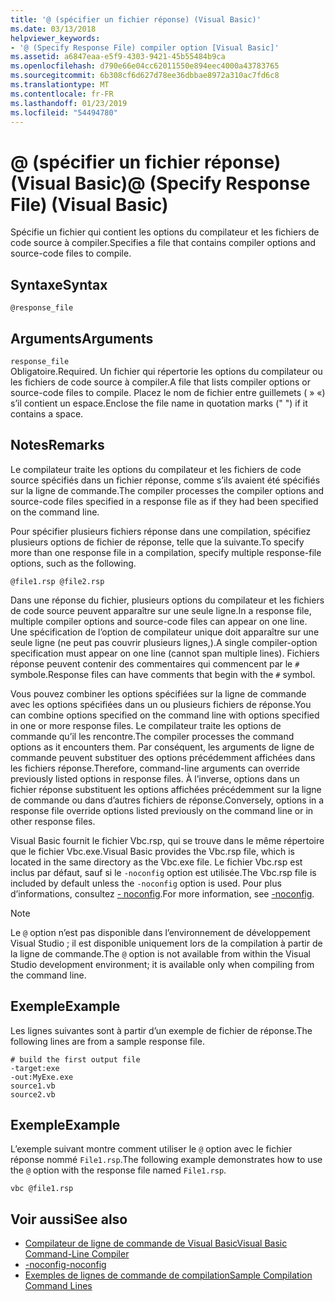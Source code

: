 ```yaml
---
title: '@ (spécifier un fichier réponse) (Visual Basic)'
ms.date: 03/13/2018
helpviewer_keywords:
- '@ (Specify Response File) compiler option [Visual Basic]'
ms.assetid: a6847eaa-e5f9-4303-9421-45b55484b9ca
ms.openlocfilehash: d790e66e04cc62011550e894eec4000a43783765
ms.sourcegitcommit: 6b308cf6d627d78ee36dbbae8972a310ac7fd6c8
ms.translationtype: MT
ms.contentlocale: fr-FR
ms.lasthandoff: 01/23/2019
ms.locfileid: "54494780"
---
```

# <a name="-specify-response-file-visual-basic"></a><span data-ttu-id="7bf55-102">@ (spécifier un fichier réponse) (Visual Basic)</span><span class="sxs-lookup"><span data-stu-id="7bf55-102">@ (Specify Response File) (Visual Basic)</span></span>
<span data-ttu-id="7bf55-103">Spécifie un fichier qui contient les options du compilateur et les fichiers de code source à compiler.</span><span class="sxs-lookup"><span data-stu-id="7bf55-103">Specifies a file that contains compiler options and source-code files to compile.</span></span>  
  
## <a name="syntax"></a><span data-ttu-id="7bf55-104">Syntaxe</span><span class="sxs-lookup"><span data-stu-id="7bf55-104">Syntax</span></span>  
  
```  
@response_file  
```  
  
## <a name="arguments"></a><span data-ttu-id="7bf55-105">Arguments</span><span class="sxs-lookup"><span data-stu-id="7bf55-105">Arguments</span></span>  
 `response_file`  
 <span data-ttu-id="7bf55-106">Obligatoire.</span><span class="sxs-lookup"><span data-stu-id="7bf55-106">Required.</span></span> <span data-ttu-id="7bf55-107">Un fichier qui répertorie les options du compilateur ou les fichiers de code source à compiler.</span><span class="sxs-lookup"><span data-stu-id="7bf55-107">A file that lists compiler options or source-code files to compile.</span></span> <span data-ttu-id="7bf55-108">Placez le nom de fichier entre guillemets ( » «) s’il contient un espace.</span><span class="sxs-lookup"><span data-stu-id="7bf55-108">Enclose the file name in quotation marks (" ") if it contains a space.</span></span>  
  
## <a name="remarks"></a><span data-ttu-id="7bf55-109">Notes</span><span class="sxs-lookup"><span data-stu-id="7bf55-109">Remarks</span></span>  
 <span data-ttu-id="7bf55-110">Le compilateur traite les options du compilateur et les fichiers de code source spécifiés dans un fichier réponse, comme s’ils avaient été spécifiés sur la ligne de commande.</span><span class="sxs-lookup"><span data-stu-id="7bf55-110">The compiler processes the compiler options and source-code files specified in a response file as if they had been specified on the command line.</span></span>  
  
 <span data-ttu-id="7bf55-111">Pour spécifier plusieurs fichiers réponse dans une compilation, spécifiez plusieurs options de fichier de réponse, telle que la suivante.</span><span class="sxs-lookup"><span data-stu-id="7bf55-111">To specify more than one response file in a compilation, specify multiple response-file options, such as the following.</span></span>  
  
```  
@file1.rsp @file2.rsp  
```  
  
 <span data-ttu-id="7bf55-112">Dans une réponse du fichier, plusieurs options du compilateur et les fichiers de code source peuvent apparaître sur une seule ligne.</span><span class="sxs-lookup"><span data-stu-id="7bf55-112">In a response file, multiple compiler options and source-code files can appear on one line.</span></span> <span data-ttu-id="7bf55-113">Une spécification de l’option de compilateur unique doit apparaître sur une seule ligne (ne peut pas couvrir plusieurs lignes,).</span><span class="sxs-lookup"><span data-stu-id="7bf55-113">A single compiler-option specification must appear on one line (cannot span multiple lines).</span></span> <span data-ttu-id="7bf55-114">Fichiers réponse peuvent contenir des commentaires qui commencent par le `#` symbole.</span><span class="sxs-lookup"><span data-stu-id="7bf55-114">Response files can have comments that begin with the `#` symbol.</span></span>  
  
 <span data-ttu-id="7bf55-115">Vous pouvez combiner les options spécifiées sur la ligne de commande avec les options spécifiées dans un ou plusieurs fichiers de réponse.</span><span class="sxs-lookup"><span data-stu-id="7bf55-115">You can combine options specified on the command line with options specified in one or more response files.</span></span> <span data-ttu-id="7bf55-116">Le compilateur traite les options de commande qu’il les rencontre.</span><span class="sxs-lookup"><span data-stu-id="7bf55-116">The compiler processes the command options as it encounters them.</span></span> <span data-ttu-id="7bf55-117">Par conséquent, les arguments de ligne de commande peuvent substituer des options précédemment affichées dans les fichiers réponse.</span><span class="sxs-lookup"><span data-stu-id="7bf55-117">Therefore, command-line arguments can override previously listed options in response files.</span></span> <span data-ttu-id="7bf55-118">À l’inverse, options dans un fichier réponse substituent les options affichées précédemment sur la ligne de commande ou dans d’autres fichiers de réponse.</span><span class="sxs-lookup"><span data-stu-id="7bf55-118">Conversely, options in a response file override options listed previously on the command line or in other response files.</span></span>  
  
 <span data-ttu-id="7bf55-119">Visual Basic fournit le fichier Vbc.rsp, qui se trouve dans le même répertoire que le fichier Vbc.exe.</span><span class="sxs-lookup"><span data-stu-id="7bf55-119">Visual Basic provides the Vbc.rsp file, which is located in the same directory as the Vbc.exe file.</span></span> <span data-ttu-id="7bf55-120">Le fichier Vbc.rsp est inclus par défaut, sauf si le `-noconfig` option est utilisée.</span><span class="sxs-lookup"><span data-stu-id="7bf55-120">The Vbc.rsp file is included by default unless the `-noconfig` option is used.</span></span> <span data-ttu-id="7bf55-121">Pour plus d’informations, consultez [- noconfig](../../../visual-basic/reference/command-line-compiler/noconfig.md).</span><span class="sxs-lookup"><span data-stu-id="7bf55-121">For more information, see [-noconfig](../../../visual-basic/reference/command-line-compiler/noconfig.md).</span></span>  
  
> [!NOTE]
>  <span data-ttu-id="7bf55-122">Le `@` option n’est pas disponible dans l’environnement de développement Visual Studio ; il est disponible uniquement lors de la compilation à partir de la ligne de commande.</span><span class="sxs-lookup"><span data-stu-id="7bf55-122">The `@` option is not available from within the Visual Studio development environment; it is available only when compiling from the command line.</span></span>  
  
## <a name="example"></a><span data-ttu-id="7bf55-123">Exemple</span><span class="sxs-lookup"><span data-stu-id="7bf55-123">Example</span></span>  
 <span data-ttu-id="7bf55-124">Les lignes suivantes sont à partir d’un exemple de fichier de réponse.</span><span class="sxs-lookup"><span data-stu-id="7bf55-124">The following lines are from a sample response file.</span></span>  
  
```console
# build the first output file  
-target:exe   
-out:MyExe.exe  
source1.vb   
source2.vb  
```  
  
## <a name="example"></a><span data-ttu-id="7bf55-125">Exemple</span><span class="sxs-lookup"><span data-stu-id="7bf55-125">Example</span></span>  
 <span data-ttu-id="7bf55-126">L’exemple suivant montre comment utiliser le `@` option avec le fichier réponse nommé `File1.rsp`.</span><span class="sxs-lookup"><span data-stu-id="7bf55-126">The following example demonstrates how to use the `@` option with the response file named `File1.rsp`.</span></span>  
  
```console
vbc @file1.rsp  
```  
  
## <a name="see-also"></a><span data-ttu-id="7bf55-127">Voir aussi</span><span class="sxs-lookup"><span data-stu-id="7bf55-127">See also</span></span>
- [<span data-ttu-id="7bf55-128">Compilateur de ligne de commande de Visual Basic</span><span class="sxs-lookup"><span data-stu-id="7bf55-128">Visual Basic Command-Line Compiler</span></span>](../../../visual-basic/reference/command-line-compiler/index.md)
- [<span data-ttu-id="7bf55-129">-noconfig</span><span class="sxs-lookup"><span data-stu-id="7bf55-129">-noconfig</span></span>](../../../visual-basic/reference/command-line-compiler/noconfig.md)
- [<span data-ttu-id="7bf55-130">Exemples de lignes de commande de compilation</span><span class="sxs-lookup"><span data-stu-id="7bf55-130">Sample Compilation Command Lines</span></span>](../../../visual-basic/reference/command-line-compiler/sample-compilation-command-lines.md)
